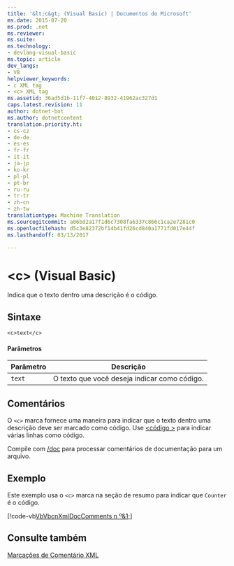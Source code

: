 ```yaml
---
title: '&lt;c&gt; (Visual Basic) | Documentos do Microsoft'
ms.date: 2015-07-20
ms.prod: .net
ms.reviewer: 
ms.suite: 
ms.technology:
- devlang-visual-basic
ms.topic: article
dev_langs:
- VB
helpviewer_keywords:
- c XML tag
- <c> XML tag
ms.assetid: 36ad5d1b-11f7-4012-8932-41962ac327d1
caps.latest.revision: 11
author: dotnet-bot
ms.author: dotnetcontent
translation.priority.ht:
- cs-cz
- de-de
- es-es
- fr-fr
- it-it
- ja-jp
- ko-kr
- pl-pl
- pt-br
- ru-ru
- tr-tr
- zh-cn
- zh-tw
translationtype: Machine Translation
ms.sourcegitcommit: a06bd2a17f1d6c7308fa6337c866c1ca2e7281c0
ms.openlocfilehash: d5c3e82372bf14b41fd26cd840a1771fd017e44f
ms.lasthandoff: 03/13/2017

---
```

# <a name="ltcgt-visual-basic"></a>&lt;c&gt; (Visual Basic)
Indica que o texto dentro uma descrição é o código.  
  
## <a name="syntax"></a>Sintaxe  
  
```  
<c>text</c>  
```  
  
#### <a name="parameters"></a>Parâmetros  
  
|Parâmetro|Descrição|  
|---|---|  
|`text`|O texto que você deseja indicar como código.|  
  
## <a name="remarks"></a>Comentários  
 O `<c>` marca fornece uma maneira para indicar que o texto dentro uma descrição deve ser marcado como código. Use [ \<código >](../../../visual-basic/language-reference/xmldoc/code.md) para indicar várias linhas como código.  
  
 Compile com [/doc](../../../visual-basic/reference/command-line-compiler/doc.md) para processar comentários de documentação para um arquivo.  
  
## <a name="example"></a>Exemplo  
 Este exemplo usa o `<c>` marca na seção de resumo para indicar que `Counter` é o código.  
  
 [!code-vb[VbVbcnXmlDocComments n º&1;](../../../visual-basic/language-reference/xmldoc/codesnippet/VisualBasic/c_1.vb)]  
  
## <a name="see-also"></a>Consulte também  
 [Marcações de Comentário XML](../../../visual-basic/language-reference/xmldoc/recommended-xml-tags-for-documentation-comments.md)
